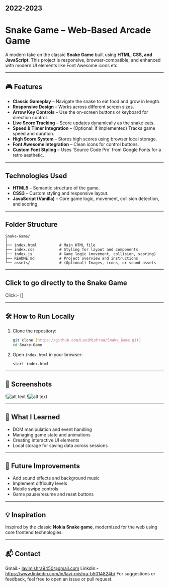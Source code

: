 ## 2022-2023
#  Snake Game – Web-Based Arcade Game

A modern take on the classic **Snake Game** built using **HTML, CSS, and JavaScript**. This project is responsive, browser-compatible, and enhanced with modern UI elements like Font Awesome icons etc.

---

## 🎮 Features

- **Classic Gameplay** – Navigate the snake to eat food and grow in length.
- **Responsive Design** – Works across different screen sizes.
- **Arrow Key Controls** – Use the on-screen buttons or keyboard for direction control.
- **Live Score Tracking** – Score updates dynamically as the snake eats.
- **Speed & Timer Integration** – (Optional: if implemented) Tracks game speed and duration.
- **High Score System** – Stores high scores using browser local storage.
- **Font Awesome Integration** – Clean icons for control buttons.
- **Custom Font Styling** – Uses 'Source Code Pro' from Google Fonts for a retro aesthetic.

---

##  Technologies Used

- **HTML5** – Semantic structure of the game.
- **CSS3** – Custom styling and responsive layout.
- **JavaScript (Vanilla)** – Core game logic, movement, collision detection, and scoring.

---

##  Folder Structure

```
Snake-Game/
│
├── index.html          # Main HTML file
├── index.css           # Styling for layout and components
├── index.js            # Game logic (movement, collision, scoring)
├── README.md           # Project overview and instructions
└── assets/             # (Optional) Images, icons, or sound assets
```

---

## Click to go directly to the Snake Game

Click:- []

---

## 🛠️ How to Run Locally

1. Clone the repository:
   ```bash
   git clone [https://github.com/LaviMishraa/Snake_Game.git]
   cd Snake-Game
   ```

2. Open `index.html` in your browser:
   ```bash
   start index.html
   ```

---

## 📸 Screenshots

!![alt text]()
!![alt text]()

---

## 🧠 What I Learned

- DOM manipulation and event handling
- Managing game state and animations
- Creating interactive UI elements
- Local storage for saving data across sessions

---

## 📌 Future Improvements

- Add sound effects and background music  
- Implement difficulty levels  
- Mobile swipe controls  
- Game pause/resume and reset buttons

---

## 💡 Inspiration

Inspired by the classic **Nokia Snake game**, modernized for the web using core frontend technologies.

---

## 📬 Contact

Gmail:- lavimishra9450@gmail.com
Linkdin:- https://www.linkedin.com/in/lavi-mishra-b5014824b/
For suggestions or feedback, feel free to open an issue or pull request.
